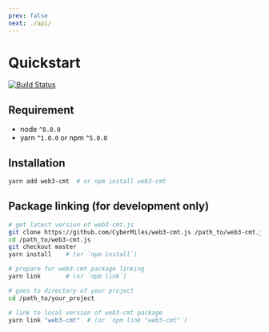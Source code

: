 ```yaml
---
prev: false
next: ./api/
---
```


# Quickstart

[![Build Status](https://travis-ci.org/CyberMiles/web3-cmt.js.svg?branch=master)](https://travis-ci.org/CyberMiles/web3-cmt.js)

## Requirement

- node `^8.0.0`
- yarn `^1.0.0` or npm `^5.0.0`

## Installation

```bash
yarn add web3-cmt  # or npm install web3-cmt
```

## Package linking (for development only)

```bash
# get latest version of web3-cmt.js
git clone https://github.com/CyberMiles/web3-cmt.js /path_to/web3-cmt.js
cd /path_to/web3-cmt.js
git checkout master
yarn install    # (or `npm install`)

# prepare for web3-cmt package linking
yarn link       # (or `npm link`)

# goes to directory of your project
cd /path_to/your_project

# link to local version of web3-cmt package
yarn link "web3-cmt"  # (or `npm link "web3-cmt"`)
```

